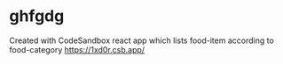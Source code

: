 # ghfgdg
Created with CodeSandbox
react app which lists food-item according to food-category 
https://1xd0r.csb.app/
